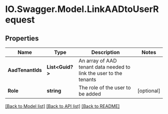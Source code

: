 # IO.Swagger.Model.LinkAADtoUserRequest
## Properties

Name | Type | Description | Notes
------------ | ------------- | ------------- | -------------
**AadTenantIds** | **List&lt;Guid?&gt;** | An array of AAD tenant data needed to link the user to the tenants | 
**Role** | **string** | The role of the user to be added | [optional] 

[[Back to Model list]](../README.md#documentation-for-models) [[Back to API list]](../README.md#documentation-for-api-endpoints) [[Back to README]](../README.md)

